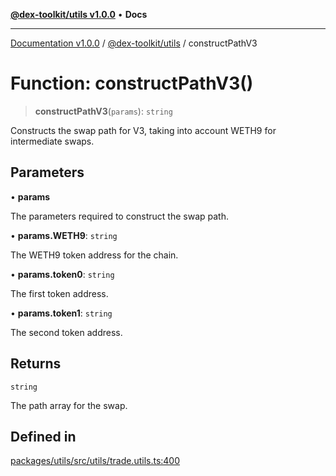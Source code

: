 [**@dex-toolkit/utils v1.0.0**](../README.md) • **Docs**

***

[Documentation v1.0.0](../../../packages.md) / [@dex-toolkit/utils](../README.md) / constructPathV3

# Function: constructPathV3()

> **constructPathV3**(`params`): `string`

Constructs the swap path for V3, taking into account WETH9 for intermediate swaps.

## Parameters

• **params**

The parameters required to construct the swap path.

• **params.WETH9**: `string`

The WETH9 token address for the chain.

• **params.token0**: `string`

The first token address.

• **params.token1**: `string`

The second token address.

## Returns

`string`

The path array for the swap.

## Defined in

[packages/utils/src/utils/trade.utils.ts:400](https://github.com/niZmosis/dex-toolkit/blob/3d8b41b44787b30fbea5de3ab4737662ffb61bc8/packages/utils/src/utils/trade.utils.ts#L400)

